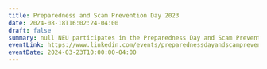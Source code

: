 ```yaml
---
title: Preparedness and Scam Prevention Day 2023
date: 2024-08-18T16:02:24-04:00
draft: false
summary: null NEU participates in the Preparedness Day and Scam Prevention event at Northeastern University to share knowledge surrounding cybersecurity.
eventLink: https://www.linkedin.com/events/preparednessdayandscampreventio7042343625992675329/
eventDate: 2024-03-23T10:00:00-04:00
---
```

